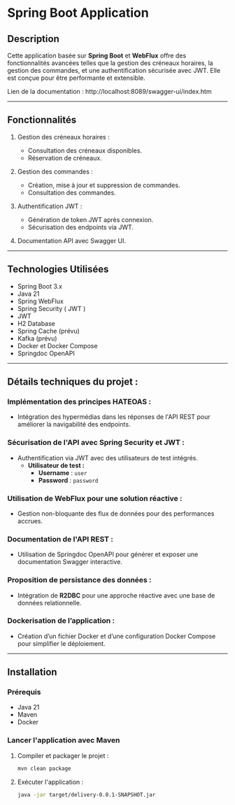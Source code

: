 # **Spring Boot Application**

## **Description**

Cette application basée sur **Spring Boot** et **WebFlux** offre des fonctionnalités avancées telles que la gestion des créneaux horaires, la gestion des commandes, et une authentification sécurisée avec JWT. Elle est conçue pour être performante et extensible.

 Lien de la documentation : http://localhost:8089/swagger-ui/index.htm

---

## **Fonctionnalités**

1. Gestion des créneaux horaires : 
   - Consultation des créneaux disponibles.
   - Réservation de créneaux.

2. Gestion des commandes :
   - Création, mise à jour et suppression de commandes.
   - Consultation des commandes.

3. Authentification JWT :
   - Génération de token JWT après connexion.
   - Sécurisation des endpoints via JWT.

4. Documentation API avec Swagger UI.

---

## **Technologies Utilisées**

- Spring Boot 3.x
- Java 21
- Spring WebFlux
- Spring Security ( JWT )
- JWT
- H2 Database
- Spring Cache (prévu)
- Kafka (prévu)
- Docker et Docker Compose
- Springdoc OpenAPI

---

## **Détails techniques du projet :**

### **Implémentation des principes HATEOAS :**
- Intégration des hypermédias dans les réponses de l'API REST pour améliorer la navigabilité des endpoints.

### **Sécurisation de l'API avec Spring Security et JWT :**
- Authentification via JWT avec des utilisateurs de test intégrés.
  - **Utilisateur de test :**
    - **Username** : `user`
    - **Password** : `password`

### **Utilisation de WebFlux pour une solution réactive :**
- Gestion non-bloquante des flux de données pour des performances accrues.

### **Documentation de l'API REST :**
- Utilisation de Springdoc OpenAPI pour générer et exposer une documentation Swagger interactive.

### **Proposition de persistance des données :**
- Intégration de **R2DBC** pour une approche réactive avec une base de données relationnelle.

### **Dockerisation de l’application :**
- Création d’un fichier Docker et d’une configuration Docker Compose pour simplifier le déploiement.

---

## **Installation**

### **Prérequis**
- Java 21
- Maven
- Docker

### **Lancer l'application avec Maven**
1. Compiler et packager le projet :
   ```bash
   mvn clean package

2. Exécuter l'application :
   ```bash
   java -jar target/delivery-0.0.1-SNAPSHOT.jar

